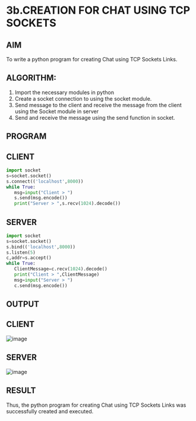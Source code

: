 # 3b.CREATION FOR CHAT USING TCP SOCKETS
## AIM
To write a python program for creating Chat using TCP Sockets Links.
## ALGORITHM:
1. Import the necessary modules in python
2. Create a socket connection to using the socket module.
3. Send message to the client and receive the message from the client using the Socket module in
 server
4. Send and receive the message using the send function in socket.
## PROGRAM
## CLIENT
```python
import socket
s=socket.socket()
s.connect(('localhost',8000))
while True:
   msg=input("Client > ")
   s.send(msg.encode())
   print("Server > ",s.recv(1024).decode())
```
## SERVER
```python
import socket
s=socket.socket()
s.bind(('localhost',8000))
s.listen(5)
c,addr=s.accept()
while True:
   ClientMessage=c.recv(1024).decode()
   print("Client > ",ClientMessage)
   msg=input("Server > ")
   c.send(msg.encode())
```
## OUTPUT
## CLIENT
![image](https://github.com/user-attachments/assets/93cd5b3d-4098-4893-bccd-e76331bddc4d)

## SERVER
![image](https://github.com/user-attachments/assets/a904a471-f118-4676-8bb2-6046440d1a23)

## RESULT
Thus, the python program for creating Chat using TCP Sockets Links was successfully 
created and executed.
